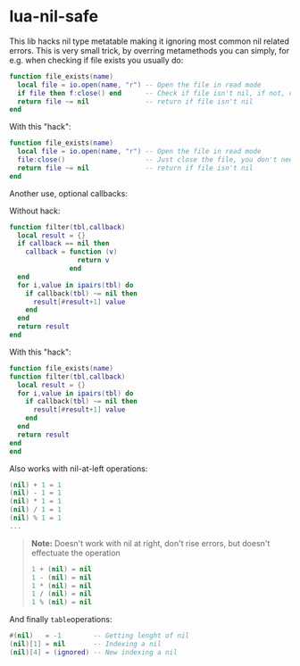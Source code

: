 # lua-nil-safe
This lib hacks nil type metatable making it ignoring most common nil related errors. This is very small trick, by overring metamethods you can simply, for e.g. when checking if file exists you usually do:

```lua
function file_exists(name)
  local file = io.open(name, "r") -- Open the file in read mode
  if file then f:close() end      -- Check if file isn't nil, if not, close it
  return file ~= nil              -- return if file isn't nil
end
```

With this "hack":

```lua
function file_exists(name)
  local file = io.open(name, "r") -- Open the file in read mode
  file:close()                    -- Just close the file, you don't need to care if is nil
  return file ~= nil              -- return if file isn't nil
end
```

Another use, optional callbacks:

Without hack:
 
```lua
function filter(tbl,callback)
  local result = {}
  if callback == nil then
    callback = function (v)
                 return v
               end
  end
  for i,value in ipairs(tbl) do
    if callback(tbl) ~= nil then
      result[#result+1] value
    end
  end
  return result
end
```

With this "hack":

```lua
function file_exists(name)
function filter(tbl,callback)
  local result = {}
  for i,value in ipairs(tbl) do
    if callback(tbl) ~= nil then
      result[#result+1] value
    end
  end
  return result
end
end
```

Also works with nil-at-left operations:
 
```lua 
(nil) + 1 = 1
(nil) - 1 = 1
(nil) * 1 = 1
(nil) / 1 = 1
(nil) % 1 = 1
...
```

> **Note:** Doesn't work with nil at right, don't rise errors, but doesn't effectuate the operation
> ```lua 
> 1 + (nil) = nil
> 1 - (nil) = nil
> 1 * (nil) = nil
> 1 / (nil) = nil
> 1 % (nil) = nil
> ```

And finally `table`operations:

```lua
#(nil)   = -1        -- Getting lenght of nil
(nil)[1] = nil       -- Indexing a nil
(nil)[4] = (ignored) -- New indexing a nil
```

